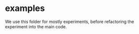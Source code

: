 # examples

We use this folder for mostly experiments, before refactoring the experiment into the main code.